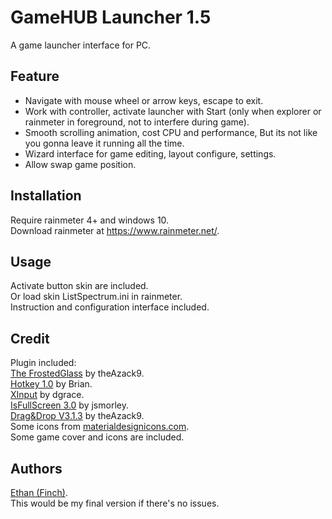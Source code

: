# GameHUB Launcher 1.5 
A game launcher interface for PC.  

## Feature
* Navigate with mouse wheel or arrow keys, escape to exit.
* Work with controller, activate launcher with Start (only when explorer or rainmeter in foreground, not to interfere during game).
* Smooth scrolling animation, cost CPU and performance, But its not like you gonna leave it running all the time.
* Wizard interface for game editing, layout configure, settings.
* Allow swap game position.

## Installation
Require rainmeter 4+ and windows 10.  
Download rainmeter at https://www.rainmeter.net/.  

## Usage
Activate button skin are included.  
Or load skin ListSpectrum.ini in rainmeter.  
Instruction and configuration interface included.  

## Credit
Plugin included:  
[The FrostedGlass](https://forum.rainmeter.net/viewtopic.php?t=23106) by theAzack9.  
[Hotkey 1.0](https://forum.rainmeter.net/viewtopic.php?t=18849) by Brian.  
[XInput](https://forum.rainmeter.net/viewtopic.php?t=20108) by dgrace.  
[IsFullScreen 3.0](https://forum.rainmeter.net/viewtopic.php?t=28305) by jsmorley.  
[Drag&Drop V3.1.3](https://forum.rainmeter.net/viewtopic.php?t=23107) by theAzack9.  
Some icons from [materialdesignicons.com](materialdesignicons.com).  
Some game cover and icons are included.  

## Authors
[Ethan (Finch)](https://github.com/callmeEthan).  
This would be my final version if there's no issues.  
